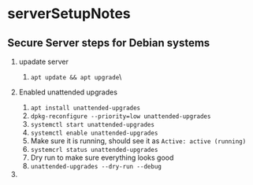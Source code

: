 # serverSetupNotes

## Secure Server steps for Debian systems
1. upadate server
    1. `apt update && apt upgrade`\
  
2. Enabled unattended upgrades
   1. `apt install unattended-upgrades`
   2. `dpkg-reconfigure --priority=low unattended-upgrades`
   3. `systemctl start unattended-upgrades`
   4. `systemctl enable unattended-upgrades`
   5. Make sure it is running, should see it as `Active: active (running)`
   6. `systemcrl status unattended-upgrades`
   7. Dry run to make sure everything looks good
   8. `unattended-upgrades --dry-run --debug`
  
3. 
